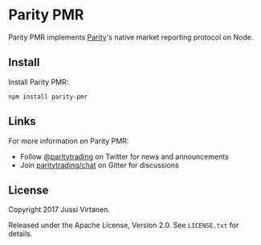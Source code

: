 # Parity PMR

Parity PMR implements [Parity][]'s native market reporting protocol on Node.

  [Parity]: https://github.com/paritytrading/parity

## Install

Install Parity PMR:

```
npm install parity-pmr
```

## Links

For more information on Parity PMR:

- Follow [@paritytrading](https://twitter.com/paritytrading) on Twitter for
  news and announcements
- Join [paritytrading/chat](https://gitter.im/paritytrading/chat) on Gitter
  for discussions

## License

Copyright 2017 Jussi Virtanen.

Released under the Apache License, Version 2.0. See `LICENSE.txt` for details.
